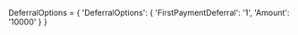 DeferralOptions = {
    'DeferralOptions': {
        'FirstPaymentDeferral': '1',
        'Amount': '10000'
    }
}